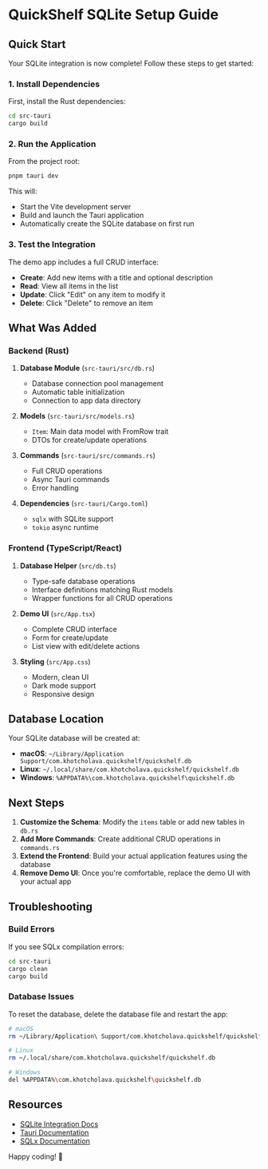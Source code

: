# QuickShelf SQLite Setup Guide

## Quick Start

Your SQLite integration is now complete! Follow these steps to get started:

### 1. Install Dependencies

First, install the Rust dependencies:

```bash
cd src-tauri
cargo build
```

### 2. Run the Application

From the project root:

```bash
pnpm tauri dev
```

This will:
- Start the Vite development server
- Build and launch the Tauri application
- Automatically create the SQLite database on first run

### 3. Test the Integration

The demo app includes a full CRUD interface:
- **Create**: Add new items with a title and optional description
- **Read**: View all items in the list
- **Update**: Click "Edit" on any item to modify it
- **Delete**: Click "Delete" to remove an item

## What Was Added

### Backend (Rust)

1. **Database Module** (`src-tauri/src/db.rs`)
   - Database connection pool management
   - Automatic table initialization
   - Connection to app data directory

2. **Models** (`src-tauri/src/models.rs`)
   - `Item`: Main data model with FromRow trait
   - DTOs for create/update operations

3. **Commands** (`src-tauri/src/commands.rs`)
   - Full CRUD operations
   - Async Tauri commands
   - Error handling

4. **Dependencies** (`src-tauri/Cargo.toml`)
   - `sqlx` with SQLite support
   - `tokio` async runtime

### Frontend (TypeScript/React)

1. **Database Helper** (`src/db.ts`)
   - Type-safe database operations
   - Interface definitions matching Rust models
   - Wrapper functions for all CRUD operations

2. **Demo UI** (`src/App.tsx`)
   - Complete CRUD interface
   - Form for create/update
   - List view with edit/delete actions

3. **Styling** (`src/App.css`)
   - Modern, clean UI
   - Dark mode support
   - Responsive design

## Database Location

Your SQLite database will be created at:

- **macOS**: `~/Library/Application Support/com.khotcholava.quickshelf/quickshelf.db`
- **Linux**: `~/.local/share/com.khotcholava.quickshelf/quickshelf.db`
- **Windows**: `%APPDATA%\com.khotcholava.quickshelf\quickshelf.db`

## Next Steps

1. **Customize the Schema**: Modify the `items` table or add new tables in `db.rs`
2. **Add More Commands**: Create additional CRUD operations in `commands.rs`
3. **Extend the Frontend**: Build your actual application features using the database
4. **Remove Demo UI**: Once you're comfortable, replace the demo UI with your actual app

## Troubleshooting

### Build Errors

If you see SQLx compilation errors:

```bash
cd src-tauri
cargo clean
cargo build
```

### Database Issues

To reset the database, delete the database file and restart the app:

```bash
# macOS
rm ~/Library/Application\ Support/com.khotcholava.quickshelf/quickshelf.db

# Linux
rm ~/.local/share/com.khotcholava.quickshelf/quickshelf.db

# Windows
del %APPDATA%\com.khotcholava.quickshelf\quickshelf.db
```

## Resources

- [SQLite Integration Docs](./SQLITE_INTEGRATION.md)
- [Tauri Documentation](https://tauri.app/)
- [SQLx Documentation](https://docs.rs/sqlx/)

Happy coding! 🚀

